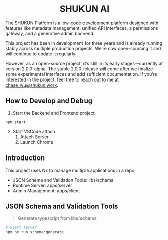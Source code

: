 <h1 align="center">
  SHUKUN AI
</h1>

The SHUKUN Platform is a low-code development platform designed with features like metadata management, unified API interfaces, a permissions gateway, and a generative admin backend.

This project has been in development for three years and is already running stably across multiple production projects. We’re now open-sourcing it and will continue to update it regularly.

However, as an open-source project, it’s still in its early stages—currently at version 2.0.0-alpha. The stable 2.0.0 release will come after we finalize some experimental interfaces and add sufficient documentation. If you’re interested in the project, feel free to reach out to me at chase_wu@shukun.work.

## How to Develop and Debug

1. Start the Backend and Frontend project.

```shell
npm start
```

2. Start VSCode attach
   1. Attach Server
   2. Launch Chrome

## Introduction

This project uses Nx to manage multiple applications in a repo.

- JSON Schema and Validation Tools: libs/schema
- Runtime Server: apps/server
- Admin Management: apps/client

## JSON Schema and Validation Tools

> Generate typescript from libs/schema

```bash
# Start server
npx nx run schema:generate
```
